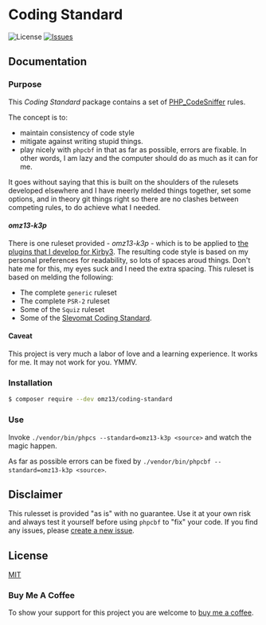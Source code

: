 # Coding Standard

 ![License](https://img.shields.io/github/license/mashape/apistatus.svg) [![Issues](https://img.shields.io/github/issues/omz13/omz13-coding-standard)](https://github.com/omz13/omz13-coding-standard/issues)

## Documentation

### Purpose

This _Coding Standard_ package contains a set of [PHP_CodeSniffer](https://github.com/squizlabs/PHP_CodeSniffer) rules.

The concept is to:
 - maintain consistency of code style
 - mitigate against writing stupid things.
 - play nicely with `phpcbf` in that as far as possible, errors are fixable. In other words, I am lazy and the computer should do as much as it can for me.

It goes without saying that this is built on the shoulders of the rulesets developed elsewhere and I have meerly melded things together, set some options, and in theory git things right so there are no clashes between competing rules, to do achieve what I needed.

#### _omz13-k3p_
There is one ruleset provided - _omz13-k3p_ - which is to be applied to [the plugins that I develop for Kirby3](https://github.com/search?q=omz13%2Fkirby3-). The resulting code style is based on my personal preferences for readability, so lots of spaces aroud things. Don't hate me for this, my eyes suck and I need the extra spacing. This ruleset is based on melding the following:
  - The complete `generic` ruleset
  - The complete `PSR-2` ruleset
  - Some of the `Squiz` ruleset
  - Some of the [Slevomat Coding Standard](https://github.com/slevomat/coding-standard).

#### Caveat

This project is very much a labor of love and a learning experience. It works for me. It may not work for you. YMMV.


### Installation

```sh
$ composer require --dev omz13/coding-standard
```

### Use

Invoke `./vendor/bin/phpcs --standard=omz13-k3p <source>` and watch the magic happen.

As far as possible errors can be fixed by `./vendor/bin/phpcbf --standard=omz13-k3p <source>`.

## Disclaimer

This rulesset is provided "as is" with no guarantee. Use it at your own risk and always test it yourself before using `phpcbf` to "fix" your code. If you find any issues, please [create a new issue](https://github.com/omz13/omz13-coding-standard/issues/new).

## License

[MIT](https://opensource.org/licenses/MIT)

### Buy Me A Coffee

To show your support for this project you are welcome to [buy me a coffee](https://buymeacoff.ee/omz13).

